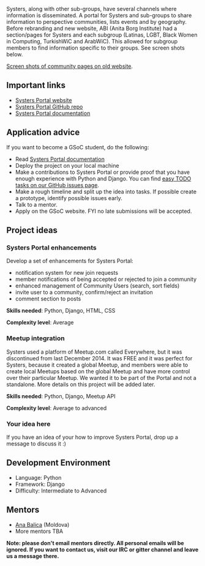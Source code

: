 Systers, along with other sub-groups, have several channels where information is disseminated. A portal for Systers and sub-groups to share information to perspective communities, lists events and by geography. Before rebranding and new website, ABI (Anita Borg Institute) had a section/pages for Systers and each subgroup (Latinas, LGBT, Black Women in Computing, TurkishWiC and ArabWiC). This allowed for subgroup members to find information specific to their groups. See screen shots below.

[Screen shots of community pages on old website](http://systers.org/systers-dev/doku.php/portal).

## Important links
* [Systers Portal website](http://portal.systers.org/)
* [Systers Portal GitHub repo](https://github.com/systers/portal)
* [Systers Portal documentation](http://systers-portal.readthedocs.org/en/develop/)

## Application advice
If you want to become a GSoC student, do the following:
* Read [Systers Portal documentation](http://systers-portal.readthedocs.org/en/develop/)
* Deploy the project on your local machine
* Make a contributions to Systers Portal or provide proof that you have enough experience with Python and Django. You can find [easy TODO tasks on our GitHub issues page](https://github.com/systers/portal/issues?q=is%3Aopen+is%3Aissue+label%3A%22easy+TODO%22).
* Make a rough timeline and split up the idea into tasks. If possible create a prototype, identify possible issues early.
* Talk to a mentor.
* Apply on the GSoC website. FYI no late submissions will be accepted.

## Project ideas

### Systers Portal enhancements

Develop a set of enhancements for Systers Portal:
* notification system for new join requests
* member notifications of being accepted or rejected to join a community
* enhanced management of Community Users (search, sort fields)
* invite user to a community, confirm/reject an invitation
* comment section to posts

**Skills needed**: Python, Django, HTML, CSS

**Complexity level**: Average

### Meetup integration

Systers used a platform of Meetup.com called Everywhere, but it was discontinued from last December 2014. It was FREE and it was perfect for Systers, because it created a global Meetup, and members were able to create local Meetups based on the global Meetup and have more control over their particular Meetup. We wanted it to be part of the Portal and not a standalone. More details on this project will be added later.

**Skills needed**: Python, Django, Meetup API

**Complexity level**: Average to advanced

### Your idea here

If you have an idea of your how to improve Systers Portal, drop up a message to discuss it :)

## Development Environment
* Language: Python
* Framework: Django
* Difficulty: Intermediate to Advanced

## Mentors
* [Ana Balica](http://ana-balica.github.io/) (Moldova)
* More mentors TBA

**Note: please don't email mentors directly. All personal emails will be ignored. If you want to contact us, visit our IRC or gitter channel and leave us a message there.**